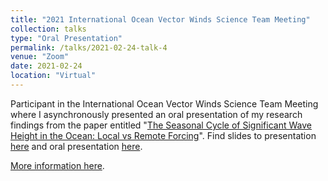 ```yaml
---
title: "2021 International Ocean Vector Winds Science Team Meeting"
collection: talks
type: "Oral Presentation"
permalink: /talks/2021-02-24-talk-4
venue: "Zoom"
date: 2021-02-24
location: "Virtual"
---
```


Participant in the International Ocean Vector Winds Science Team Meeting where I asynchronously presented an oral presentation of my research findings from the paper entitled "[The Seasonal Cycle of Significant Wave Height in the Ocean: Local vs Remote Forcing](http://lcolosi.github.io/files/WaveClimatology.pdf)". 
Find slides to presentation [here](http://lcolosi.github.io/files/WaveClimatology.pdf) and oral presentation [here](https://youtu.be/gD2JRjByyRE).

[More information here](https://mdc.coaps.fsu.edu/scatterometry/meeting/).
